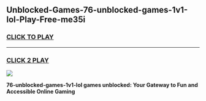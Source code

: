 
## Unblocked-Games-76-unblocked-games-1v1-lol-Play-Free-me35i
<h3>
<a href="https://premium76.site?title=76-unblocked-games-1v1-lol&ref=18A1">CLICK TO PLAY</a></h3>
<hr>

<h3>
<a href="https://premium76.site?title=76-unblocked-games-1v1-lol&ref=18A1">CLICK 2 PLAY</a>
  
</h3>

<a href="https://premium76.site?title=76-unblocked-games-1v1-lol&ref=18A1"><img src="https://clearcache.store/games.png"></a>


**76-unblocked-games-1v1-lol games unblocked: Your Gateway to Fun and Accessible Online Gaming**
